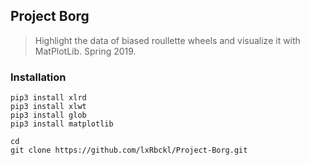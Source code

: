 ## Project Borg
> Highlight the data of biased roullette wheels and visualize it with MatPlotLib. Spring 2019.

### Installation
```
pip3 install xlrd
pip3 install xlwt
pip3 install glob
pip3 install matplotlib

cd
git clone https://github.com/lxRbckl/Project-Borg.git
```
